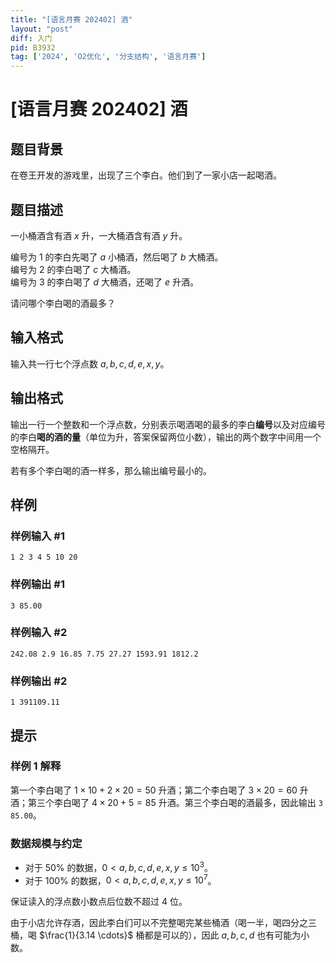 ```yaml
---
title: "[语言月赛 202402] 酒"
layout: "post"
diff: 入门
pid: B3932
tag: ['2024', 'O2优化', '分支结构', '语言月赛']
---
```

# [语言月赛 202402] 酒
## 题目背景

在卷王开发的游戏里，出现了三个李白。他们到了一家小店一起喝酒。 
## 题目描述

一小桶酒含有酒 $x$ 升，一大桶酒含有酒 $y$ 升。

编号为 $1$ 的李白先喝了 $a$ 小桶酒，然后喝了 $b$ 大桶酒。  
编号为 $2$ 的李白喝了 $c$ 大桶酒。  
编号为 $3$ 的李白喝了 $d$ 大桶酒，还喝了 $e$ 升酒。

请问哪个李白喝的酒最多？
## 输入格式

输入共一行七个浮点数 $a, b, c, d, e, x, y$。
## 输出格式

输出一行一个整数和一个浮点数，分别表示喝酒喝的最多的李白**编号**以及对应编号的李白**喝的酒的量**（单位为升，答案保留两位小数），输出的两个数字中间用一个空格隔开。

若有多个李白喝的酒一样多，那么输出编号最小的。
## 样例

### 样例输入 #1
```
1 2 3 4 5 10 20

```
### 样例输出 #1
```
3 85.00

```
### 样例输入 #2
```
242.08 2.9 16.85 7.75 27.27 1593.91 1812.2

```
### 样例输出 #2
```
1 391109.11

```
## 提示

### 样例 1 解释

第一个李白喝了 $1\times 10 + 2\times 20= 50$ 升酒；第二个李白喝了 $3\times 20= 60$ 升酒；第三个李白喝了  $4\times 20+5= 85$ 升酒。第三个李白喝的酒最多，因此输出 `3 85.00`。


### 数据规模与约定

- 对于 $50\%$ 的数据，$0 < a, b, c, d, e, x, y \leq 10^3$。  
- 对于 $100\%$ 的数据，$0 < a, b, c, d, e, x, y \leq 10^7$。

保证读入的浮点数小数点后位数不超过 $4$ 位。

由于小店允许存酒，因此李白们可以不完整喝完某些桶酒（喝一半，喝四分之三桶，喝 $\frac{1}{3.14 \cdots}$ 桶都是可以的），因此 $a, b, c, d$ 也有可能为小数。
